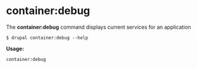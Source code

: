 # container:debug
The **container:debug** command displays current services for an application

```
$ drupal container:debug --help
```
**Usage:**
```
container:debug
```
